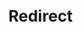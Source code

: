 ﻿---
layout: src/layouts/Redirect.astro
title: Redirect
redirect: /docs/infrastructure/deployment-targets/tentacle/windows/running-tentacle-under-a-specific-user-account
pubDate:  2023-01-01
navSearch: false
navSitemap: false
navMenu: false
---
